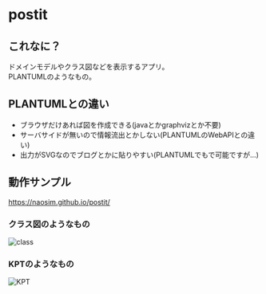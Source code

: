 # postit

## これなに？
ドメインモデルやクラス図などを表示するアプリ。  
PLANTUMLのようなもの。  

## PLANTUMLとの違い
- ブラウザだけあれば図を作成できる(javaとかgraphvizとか不要)
- サーバサイドが無いので情報流出とかしない(PLANTUMLのWebAPIとの違い)
- 出力がSVGなのでブログとかに貼りやすい(PLANTUMLでもで可能ですが...)

## 動作サンプル
https://naosim.github.io/postit/

### クラス図のようなもの
![class](https://naosim.github.io/postit/img/class.svg)

### KPTのようなもの
![KPT](https://naosim.github.io/postit/img/kpt.svg)
